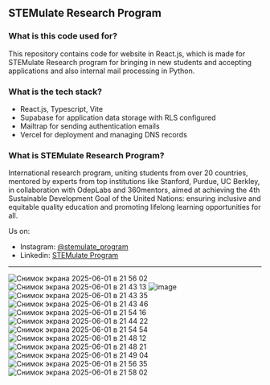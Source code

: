 ## STEMulate Research Program  

### What is this code used for?

This repository contains code for website in React.js, which is made for STEMulate Research program for bringing in new students and accepting applications and also internal mail processing in Python. 

### What is the tech stack?

- React.js, Typescript, Vite
- Supabase for application data storage with RLS configured
- Mailtrap for sending authentication emails
- Vercel for deployment and managing DNS records

### What is STEMulate Research Program?

International research program, uniting students from over 20 countries, mentored by experts from top institutions like Stanford, Purdue, UC Berkley, in collaboration with OdepLabs and 360mentors, aimed at achieving the 4th Sustainable Development Goal of the United Nations: ensuring inclusive and equitable quality education and promoting lifelong learning opportunities for all.

Us on:
- Instagram: <a href="https://instagram.com/stemulate_program">@stemulate_program</a>
- Linkedin: <a href="https://www.linkedin.com/company/stemulate-program/">STEMulate Program</a>
---

![Снимок экрана 2025-06-01 в 21 56 02](https://github.com/user-attachments/assets/9ae78934-b71d-43a2-bfa8-3c36b3e8086c)
![Снимок экрана 2025-06-01 в 21 43 13](https://github.com/user-attachments/assets/bf47fb04-dca2-4141-a1cc-c82efdd5e288)
![image](https://github.com/user-attachments/assets/723b88ff-42a0-48b3-a26f-0a8e4cba89c5)
![Снимок экрана 2025-06-01 в 21 43 35](https://github.com/user-attachments/assets/8613c683-4e91-476b-a037-864ec9d224ce)
![Снимок экрана 2025-06-01 в 21 43 46](https://github.com/user-attachments/assets/63b6919a-7982-4341-abf5-f2fadef618e6)
![Снимок экрана 2025-06-01 в 21 54 16](https://github.com/user-attachments/assets/8a8cb9e9-b449-4ce8-9dc5-3e6b4716d176)
![Снимок экрана 2025-06-01 в 21 44 22](https://github.com/user-attachments/assets/c5125060-2234-4792-a600-effeb2c8e7c2)
![Снимок экрана 2025-06-01 в 21 54 54](https://github.com/user-attachments/assets/076043fb-f41f-46ac-82c9-757ec87dd782)
![Снимок экрана 2025-06-01 в 21 48 12](https://github.com/user-attachments/assets/173daee8-65bf-4ab0-90d6-2bd753a71cc6)
![Снимок экрана 2025-06-01 в 21 48 21](https://github.com/user-attachments/assets/3790f49c-0255-4122-aa82-b979ef86527b)
![Снимок экрана 2025-06-01 в 21 49 04](https://github.com/user-attachments/assets/58dc7e66-04d1-40f8-bbba-37954be191c0)
![Снимок экрана 2025-06-01 в 21 56 35](https://github.com/user-attachments/assets/d45ce4da-e37a-4223-874d-0238298d277f)
![Снимок экрана 2025-06-01 в 21 58 02](https://github.com/user-attachments/assets/003d24fd-00cb-4e9d-97a8-11cb544fb9bf)
